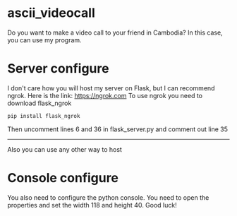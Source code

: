 # ascii_videocall
 
Do you want to make a video call to your friend in Cambodia? In this case, you can use my program. 

# Server configure
I don't care how you will host my server on Flask, but I can recommend ngrok.
Here is the link: https://ngrok.com
To use ngrok you need to download flask_ngrok 
```
pip install flask_ngrok
```
Then uncomment lines 6 and 36 in flask_server.py and comment out line 35
____
Also you can use any other way to host

# Console configure
You also need to configure the python console. 
You need to open the properties and set the width 118 and height 40.
Good luck!
